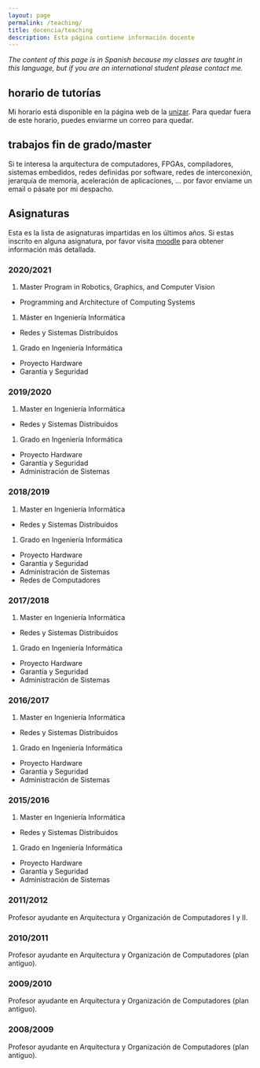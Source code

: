 ```yaml
---
layout: page
permalink: /teaching/
title: docencia/teaching
description: Esta página contiene información docente
---
```


*The content of this page is in Spanish because my classes are taught in this
language, but if you are an international student please contact me.*

## horario de tutorías

Mi horario está disponible en la página web de la
[unizar](https://directorio.unizar.es/?#/personas?cadena=%22Dar%C3%ADo%20Su%C3%A1rez%20Gracia%22).
Para quedar fuera de este horario, puedes enviarme un correo para quedar.

## trabajos fin de grado/master

Si te interesa la arquitectura de computadores, FPGAs, compiladores, sistemas
embedidos, redes definidas por software, redes de interconexión, jerarquía de memoria,
aceleración de aplicaciones, ... por favor enviame un email o pásate por mi despacho.

## Asignaturas

Esta es la lista de asignaturas impartidas en los últimos años. Si estas
inscrito en alguna asignatura, por favor visita
[moodle](https://moodle2.unizar.es/add/) para obtener información más
detallada.

### 2020/2021

1. Master Program in Robotics, Graphics, and Computer Vision
* Programming and Architecture of Computing Systems

1. Máster en Ingeniería Informática
* Redes y Sistemas Distribuidos

1. Grado en Ingeniería Informática
* Proyecto Hardware
* Garantía y Seguridad

### 2019/2020

1. Master en Ingeniería Informática
* Redes y Sistemas Distribuidos

1. Grado en Ingeniería Informática
* Proyecto Hardware
* Garantía y Seguridad
* Administración de Sistemas

### 2018/2019

1. Master en Ingeniería Informática
* Redes y Sistemas Distribuidos

1. Grado en Ingeniería Informática
* Proyecto Hardware
* Garantía y Seguridad
* Administración de Sistemas
* Redes de Computadores

### 2017/2018

1. Master en Ingeniería Informática
* Redes y Sistemas Distribuidos

1. Grado en Ingeniería Informática
* Proyecto Hardware
* Garantía y Seguridad
* Administración de Sistemas

### 2016/2017

1. Master en Ingeniería Informática
* Redes y Sistemas Distribuidos

1. Grado en Ingeniería Informática
* Proyecto Hardware
* Garantía y Seguridad
* Administración de Sistemas

### 2015/2016

1. Master en Ingeniería Informática
* Redes y Sistemas Distribuidos

1. Grado en Ingeniería Informática
* Proyecto Hardware
* Garantía y Seguridad
* Administración de Sistemas

### 2011/2012

Profesor ayudante en Arquitectura y Organización de Computadores I y II.

### 2010/2011

Profesor ayudante en Arquitectura y Organización de Computadores (plan antiguo).

### 2009/2010

Profesor ayudante en Arquitectura y Organización de Computadores (plan antiguo).

### 2008/2009

Profesor ayudante en Arquitectura y Organización de Computadores (plan antiguo).
